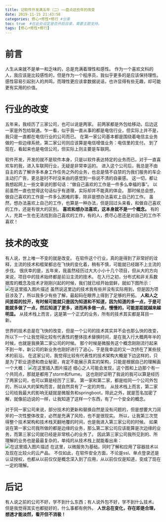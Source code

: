 ```yaml
---
title: 记软件开发满五年（二）——盘点这些年的改变
date: 2019-11-15 21:43:58
categories: 修心•修性•修行 #分类
toc: true  #在此处设定是否开启目录，需要主题支持。
tags: [修心•修性•修行]
---
```

# 前言
人生从来就不是单一和乏味的，总是充满着理性和感性。
作为一个喜欢文科的人，我应该是比较感性的，但是作为一个程序员，我似乎更多的是应该保持理性。
感性容易引起别人的共鸣，而理性更应该拿数据说话，也许显得有些无趣，却可能更有实用的价值。

<!--more-->

# 行业的改变
五年来，我经历了三家公司，也可以说是两家。
前两家都是外包给移动，后边这一家是外包给联通。乍一看，似乎我一直从事的都是电信行业，但实际上并不是，我只是一直都在电信行业的公司而已。
在第一家公司基本都是围绕着电信主业务做的一些边缘系统，第二家公司则应该算是电信增值业务：电信里的支付。
到了现在，看起来也是电信公司，但实际上则主要是车联网。

软件开发，开发的就不是软件本身，只是以软件表达特定的业务而已。对于一直喜欢车的我，进入车联网行业，无疑是非常幸运的。
进入这个公司后，我总是不由自主的去了解许多本身工作任务之外的业务，也总是情不自禁的为我们服务的车企主动打广告，更总是时不时没来由的感觉到一些说不清的自豪感。
这一切，都让我想起网上一些文章说的那句话：“做自己喜欢的工作是一件多么幸福的事”。
以前虽然一直也觉得这句话似乎有道理，实际却并不能真的体会。
那时候总会想，做自己喜欢的工作是一件多么困难的事，除非是想办法喜欢上自己的工作。
虽然，想办法喜欢上自己的工作，也算是一种办法，但是回过头来看，和做自己喜欢的工作，还是有很大的区别。
**喜欢和想办法喜欢，这本身就不是一个概念。**
有的人，充其一生也无法找到自己喜欢的工作，有的人，费尽心思还是对自己的工作不喜欢！

# 技术的改变
有人说，世上唯一不变的就是改变。
在软件这个行业，真的是得到了非常好的诠释，主流的技术和框架都总在飞快的变化着，稍有不慎，可能就已经跟不上主流的步伐。
很庆幸的是，五年来，我虽然经历过大大小小十几个项目，但从大的方向来说，项目中的技术始终都是前沿主流的技术。
在入行之初，分布式和非关系数据库的概念及技术才刚刚兴起的时候，我们就已经开始尝鲜，就如下图所示：
![在这里插入图片描述](https://img-blog.csdnimg.cn/20191115000754669.png?x-oss-process=image/watermark,type_ZmFuZ3poZW5naGVpdGk,shadow_10,text_aHR0cHM6Ly90dXpvbmd4dW4uYmxvZy5jc2RuLm5ldA==,size_16,color_FFFFFF,t_70)
虽然说这里边的技术我有些并没有实际用到，但是因为项目涉及了，所以我多少有些了解，最起码在眼界上得到了足够的开拓。
**人和人之间差距的拉开，有时候可能就只是因为知道和不知道，因为知道的多一点，于是可能就多做了一点，然后知道了更多，进而再多做一点，慢慢的，可能差距就越来越明显。**
从技术栈上而言，这是第一个正式的业务，所有的技术其实都是耳目一新。

世界的技术总是在飞快的改变，但是一个公司的技术其实并不会也那么快的改变，所以下一个让我觉得比较有代表性的整体技术替换时间，是在我入行大概两年半的时候，也就是我换第二家公司的时候。
那个时候是微服务这个概念刚刚流行起来不到一年，新公司的新业务也刚好进行了追心，于是我幸运的又一次挤在了某些技术的前沿。
在这家公司，我觉得比较有代表性的技术架构大概是下边这样的，只是为了职业道德和商业秘密，肯定不能展示真实的架构，只能是根据自己的理解画一个大概：
![在这里插入图片描述](https://img-blog.csdnimg.cn/20191115000806800.png?x-oss-process=image/watermark,type_ZmFuZ3poZW5naGVpdGk,shadow_10,text_aHR0cHM6Ly90dXpvbmd4dW4uYmxvZy5jc2RuLm5ldA==,size_16,color_FFFFFF,t_70)
细心之人可能会发现，这个图和上边那个有一个共同点，那就是都用了storm和flume。
这也刚好证明了我说的我可以算是经历了两家公司，也可以算是经历了三家。
第一家和第二家，都是给同一个公司外包的，所以从大的架构而言，就自然具有了一定的共性。
从技术栈上而言，第二家公司给我最大的影响无疑就是微服务和springboot，除此之外，就是签名加密了解，就像前边说的一样，让我知道了这样一个东西，有了一个安全的概念。

对于同一家公司来说，部分技术的更新和替换自然是没有问题的，但是想要大刀阔斧的一次性整体改变，必然是充满了风险，也不是很现实。
所以，让我第三次觉得整个技术架构和技术栈天翻地覆的时间，也是我进入第三家公司的时候。
如果说在第一家公司我所做的都是边缘的业务，那么第二家公司应该能算是次边缘的业务，而第三家公司就已经是非常核心的业务了。
因此第三家公司我所见到的、所理解的业务也是最最复杂的，单纯的从技术栈上就能看出来：
![在这里插入图片描述](https://img-blog.csdnimg.cn/20191115000816905.png?x-oss-process=image/watermark,type_ZmFuZ3poZW5naGVpdGk,shadow_10,text_aHR0cHM6Ly90dXpvbmd4dW4uYmxvZy5jc2RuLm5ldA==,size_16,color_FFFFFF,t_70)
在这里，以微服务为基础，同时了解和应用了容器技术以及现在比较火的云产品。
不仅如此，在软件安全方面，不论是ssl、单点登录还是认证授权，也都从以前仅仅是概念深入到了应用，从以前仅仅是知道，变成了现在一定的理解。

# 后记
有人说之前的公司不好，学不到什么东西；有人说外包不好，学不到什么技术。
但是我觉得其实也都挺好的，什么事都有例外。
**人世总在变化，存在即是合理，想透才能淡然，看开但不消极！**